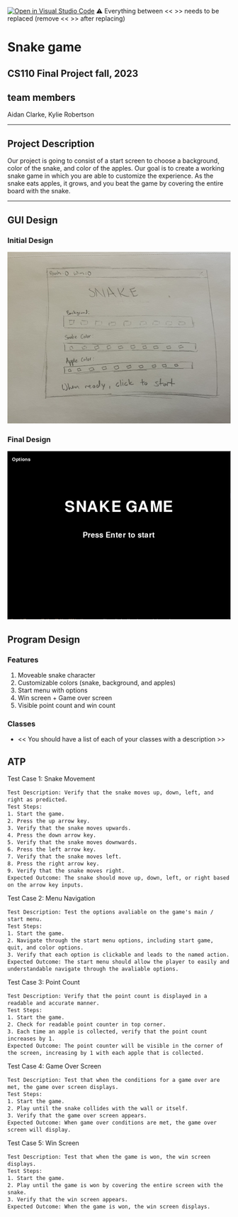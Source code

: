 [![Open in Visual Studio Code](https://classroom.github.com/assets/open-in-vscode-718a45dd9cf7e7f842a935f5ebbe5719a5e09af4491e668f4dbf3b35d5cca122.svg)](https://classroom.github.com/online_ide?assignment_repo_id=12803332&assignment_repo_type=AssignmentRepo)
:warning: Everything between << >> needs to be replaced (remove << >> after replacing)

# Snake game
## CS110 Final Project  fall, 2023

## team members

Aidan Clarke, Kylie Robertson

***

## Project Description

 Our project is going to consist of a start screen to choose a background, color of the snake, and color of the apples. Our goal is to create a working snake game in which you are able to customize the experience. As the snake eats apples, it grows, and you beat the game by covering the entire board with the snake.

***    

## GUI Design

### Initial Design

![initial gui](assets/gui.jpg)

### Final Design

![final gui](assets/finalgui.jpg)

## Program Design

### Features

1. Moveable snake character
2. Customizable colors (snake, background, and apples)
3. Start menu with options
4. Win screen + Game over screen
5. Visible point count and win count

### Classes

- << You should have a list of each of your classes with a description >>

## ATP

Test Case 1: Snake Movement

    Test Description: Verify that the snake moves up, down, left, and right as predicted.
    Test Steps:
    1. Start the game.
    2. Press the up arrow key.
    3. Verify that the snake moves upwards.
    4. Press the down arrow key.
    5. Verify that the snake moves downwards.
    6. Press the left arrow key.
    7. Verify that the snake moves left.
    8. Press the right arrow key.
    9. Verify that the snake moves right.
    Expected Outcome: The snake should move up, down, left, or right based on the arrow key inputs.

Test Case 2: Menu Navigation

    Test Description: Test the options avaliable on the game's main / start menu.
    Test Steps:
    1. Start the game.
    2. Navigate through the start menu options, including start game, quit, and color options.
    3. Verify that each option is clickable and leads to the named action.
    Expected Outcome: The start menu should allow the player to easily and understandable navigate through the avaliable options.

Test Case 3: Point Count

    Test Description: Verify that the point count is displayed in a readable and accurate manner.
    Test Steps:
    1. Start the game.
    2. Check for readable point counter in top corner.
    3. Each time an apple is collected, verify that the point count increases by 1.
    Expected Outcome: The point counter will be visible in the corner of the screen, increasing by 1 with each apple that is collected.

Test Case 4: Game Over Screen

    Test Description: Test that when the conditions for a game over are met, the game over screen displays.
    Test Steps:
    1. Start the game.
    2. Play until the snake collides with the wall or itself.
    3. Verify that the game over screen appears.
    Expected Outcome: When game over conditions are met, the game over screen will display.

Test Case 5: Win Screen

    Test Description: Test that when the game is won, the win screen displays.
    Test Steps:
    1. Start the game.
    2. Play until the game is won by covering the entire screen with the snake.
    3. Verify that the win screen appears.
    Expected Outcome: When the game is won, the win screen displays.



